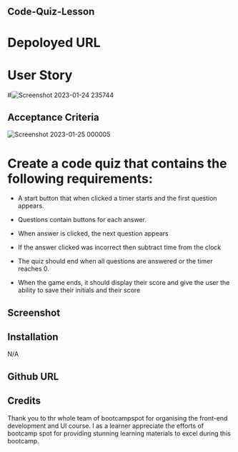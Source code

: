 ## Code-Quiz-Lesson

# Depoloyed URL

# User Story
#![Screenshot 2023-01-24 235744](https://user-images.githubusercontent.com/113493756/214447313-43c33e85-60b7-4d0c-a4d7-8393fd1cc862.png)


## Acceptance Criteria

![Screenshot 2023-01-25 000005](https://user-images.githubusercontent.com/113493756/214447437-d4c89544-4e01-4e6d-9b4a-9778bf0b3a13.png)


# Create a code quiz that contains the following requirements:

- A start button that when clicked a timer starts and the first question appears.

- Questions contain buttons for each answer.

- When answer is clicked, the next question appears

- If the answer clicked was incorrect then subtract time from the clock

- The quiz should end when all questions are answered or the timer reaches 0.

- When the game ends, it should display their score and give the user the ability to save their initials and their score

## Screenshot


## Installation

N/A

## Github URL

## Credits

Thank you to thr whole team of bootcampspot for organising the front-end development and UI course. I as a learner appreciate the efforts of bootcamp spot for providing stunning learning materials to excel during this bootcamp.








